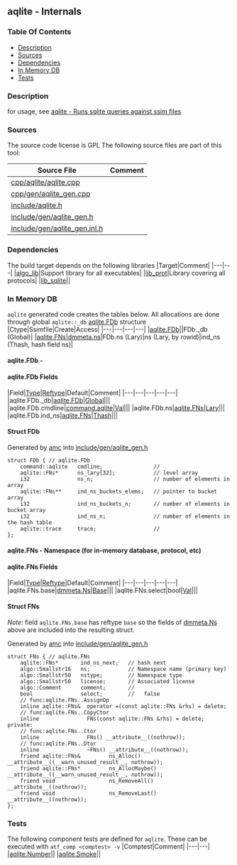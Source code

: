 ## aqlite - Internals


### Table Of Contents
<a href="#table-of-contents"></a>
<!-- dev.mdmark  mdmark:MDSECTION  state:BEG_AUTO  param:Toc -->
* [Description](#description)
* [Sources](#sources)
* [Dependencies](#dependencies)
* [In Memory DB](#in-memory-db)
* [Tests](#tests)

<!-- dev.mdmark  mdmark:MDSECTION  state:END_AUTO  param:Toc -->

### Description
<a href="#description"></a>
<!-- dev.mdmark  mdmark:MDSECTION  state:BEG_AUTO  param:Description -->
for usage, see [aqlite - Runs sqlite queries against ssim files](/txt/exe/aqlite/README.md)

<!-- dev.mdmark  mdmark:MDSECTION  state:END_AUTO  param:Description -->

### Sources
<a href="#sources"></a>
<!-- dev.mdmark  mdmark:MDSECTION  state:BEG_AUTO  param:Sources -->
The source code license is GPL
The following source files are part of this tool:

|Source File|Comment|
|---|---|
|[cpp/aqlite/aqlite.cpp](/cpp/aqlite/aqlite.cpp)||
|[cpp/gen/aqlite_gen.cpp](/cpp/gen/aqlite_gen.cpp)||
|[include/aqlite.h](/include/aqlite.h)||
|[include/gen/aqlite_gen.h](/include/gen/aqlite_gen.h)||
|[include/gen/aqlite_gen.inl.h](/include/gen/aqlite_gen.inl.h)||

<!-- dev.mdmark  mdmark:MDSECTION  state:END_AUTO  param:Sources -->

### Dependencies
<a href="#dependencies"></a>
<!-- dev.mdmark  mdmark:MDSECTION  state:BEG_AUTO  param:Dependencies -->
The build target depends on the following libraries
|Target|Comment|
|---|---|
|[algo_lib](/txt/lib/algo_lib/README.md)|Support library for all executables|
|[lib_prot](/txt/lib/lib_prot/README.md)|Library covering all protocols|
|[lib_sqlite](/txt/lib/lib_sqlite/README.md)||

<!-- dev.mdmark  mdmark:MDSECTION  state:END_AUTO  param:Dependencies -->

### In Memory DB
<a href="#in-memory-db"></a>
<!-- dev.mdmark  mdmark:MDSECTION  state:BEG_AUTO  param:Imdb -->
`aqlite` generated code creates the tables below.
All allocations are done through global `aqlite::_db` [aqlite.FDb](#aqlite-fdb) structure
|Ctype|Ssimfile|Create|Access|
|---|---|---|---|
|[aqlite.FDb](#aqlite-fdb)||FDb._db (Global)|
|[aqlite.FNs](#aqlite-fns)|[dmmeta.ns](/txt/ssimdb/dmmeta/ns.md)|FDb.ns (Lary)|ns (Lary, by rowid)|ind_ns (Thash, hash field ns)|

#### aqlite.FDb - 
<a href="#aqlite-fdb"></a>

#### aqlite.FDb Fields
<a href="#aqlite-fdb-fields"></a>
|Field|[Type](/txt/ssimdb/dmmeta/ctype.md)|[Reftype](/txt/ssimdb/dmmeta/reftype.md)|Default|Comment|
|---|---|---|---|---|
|aqlite.FDb._db|[aqlite.FDb](/txt/exe/aqlite/internals.md#aqlite-fdb)|[Global](/txt/exe/amc/reftypes.md#global)|||
|aqlite.FDb.cmdline|[command.aqlite](/txt/protocol/command/README.md#command-aqlite)|[Val](/txt/exe/amc/reftypes.md#val)|||
|aqlite.FDb.ns|[aqlite.FNs](/txt/exe/aqlite/internals.md#aqlite-fns)|[Lary](/txt/exe/amc/reftypes.md#lary)|||
|aqlite.FDb.ind_ns|[aqlite.FNs](/txt/exe/aqlite/internals.md#aqlite-fns)|[Thash](/txt/exe/amc/reftypes.md#thash)|||

#### Struct FDb
<a href="#struct-fdb"></a>
Generated by [amc](/txt/exe/amc/README.md) into [include/gen/aqlite_gen.h](/include/gen/aqlite_gen.h)
```
struct FDb { // aqlite.FDb
    command::aqlite   cmdline;                //
    aqlite::FNs*      ns_lary[32];            // level array
    i32               ns_n;                   // number of elements in array
    aqlite::FNs**     ind_ns_buckets_elems;   // pointer to bucket array
    i32               ind_ns_buckets_n;       // number of elements in bucket array
    i32               ind_ns_n;               // number of elements in the hash table
    aqlite::trace     trace;                  //
};
```

#### aqlite.FNs - Namespace (for in-memory database, protocol, etc)
<a href="#aqlite-fns"></a>

#### aqlite.FNs Fields
<a href="#aqlite-fns-fields"></a>
|Field|[Type](/txt/ssimdb/dmmeta/ctype.md)|[Reftype](/txt/ssimdb/dmmeta/reftype.md)|Default|Comment|
|---|---|---|---|---|
|aqlite.FNs.base|[dmmeta.Ns](/txt/ssimdb/dmmeta/ns.md)|[Base](/txt/ssimdb/dmmeta/ns.md)|||
|aqlite.FNs.select|bool|[Val](/txt/exe/amc/reftypes.md#val)|||

#### Struct FNs
<a href="#struct-fns"></a>
*Note:* field ``aqlite.FNs.base`` has reftype ``base`` so the fields of [dmmeta.Ns](/txt/ssimdb/dmmeta/ns.md) above are included into the resulting struct.

Generated by [amc](/txt/exe/amc/README.md) into [include/gen/aqlite_gen.h](/include/gen/aqlite_gen.h)
```
struct FNs { // aqlite.FNs
    aqlite::FNs*       ind_ns_next;   // hash next
    algo::Smallstr16   ns;            // Namespace name (primary key)
    algo::Smallstr50   nstype;        // Namespace type
    algo::Smallstr50   license;       // Associated license
    algo::Comment      comment;       //
    bool               select;        //   false
    // func:aqlite.FNs..AssignOp
    inline aqlite::FNs&  operator =(const aqlite::FNs &rhs) = delete;
    // func:aqlite.FNs..CopyCtor
    inline               FNs(const aqlite::FNs &rhs) = delete;
private:
    // func:aqlite.FNs..Ctor
    inline               FNs() __attribute__((nothrow));
    // func:aqlite.FNs..Dtor
    inline               ~FNs() __attribute__((nothrow));
    friend aqlite::FNs&         ns_Alloc() __attribute__((__warn_unused_result__, nothrow));
    friend aqlite::FNs*         ns_AllocMaybe() __attribute__((__warn_unused_result__, nothrow));
    friend void                 ns_RemoveAll() __attribute__((nothrow));
    friend void                 ns_RemoveLast() __attribute__((nothrow));
};
```

<!-- dev.mdmark  mdmark:MDSECTION  state:END_AUTO  param:Imdb -->

### Tests
<a href="#tests"></a>
<!-- dev.mdmark  mdmark:MDSECTION  state:BEG_AUTO  param:Tests -->
The following component tests are defined for `aqlite`.
These can be executed with `atf_comp <comptest> -v`
|Comptest|Comment|
|---|---|
|[aqlite.Number](/test/atf_comp/aqlite.Number)||
|[aqlite.Smoke](/test/atf_comp/aqlite.Smoke)||

<!-- dev.mdmark  mdmark:MDSECTION  state:END_AUTO  param:Tests -->

